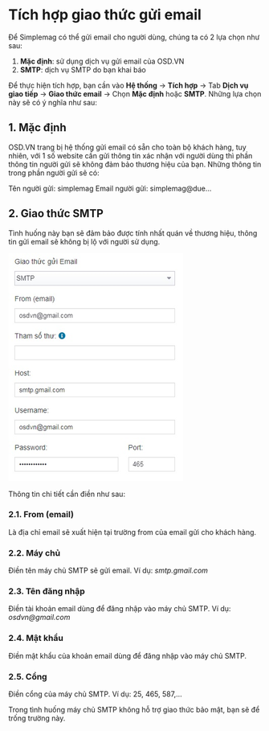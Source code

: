 # Tích hợp giao thức gửi email
Để Simplemag có thể gửi email cho người dùng, chúng ta có 2 lựa chọn như sau:

1. **Mặc định**: sử dụng dịch vụ gửi email của OSD.VN
2. **SMTP**: dịch vụ SMTP do bạn khai báo

Để thực hiện tích hợp, bạn cần vào **Hệ thống** -> **Tích hợp** -> Tab **Dịch vụ giao tiếp** -> **Giao thức email** -> Chọn **Mặc định** hoặc **SMTP**. Những lựa chọn này sẽ có ý nghĩa như sau:

## 1. Mặc định
OSD.VN trang bị hệ thống gửi email có sẵn cho toàn bộ khách hàng, tuy nhiên, với 1 số website cần gửi thông tin xác nhận với người dùng thì phần thông tin người gửi sẽ không đảm bảo thương hiệu của bạn. 
Những thông tin trong phần người gửi sẽ có:

Tên người gửi: simplemag
Email người gửi: simplemag@due...

## 2. Giao thức SMTP
Tình huống này bạn sẽ đảm bảo được tính nhất quán về thương hiệu, thông tin gửi email sẽ không bị lộ với người sử dụng.

![Cấu hình email với giao thức SMPT](img/email-smtp.jpg)

Thông tin chi tiết cần điền như sau:

### 2.1. From (email)
Là địa chỉ email sẽ xuất hiện tại trường from của email gửi cho khách hàng.

### 2.2. Máy chủ
Điền tên máy chủ SMTP sẽ gửi email. Ví dụ: _smtp.gmail.com_

### 2.3. Tên đăng nhập
Điền tài khoản email dùng để đăng nhập vào máy chủ SMTP. Ví dụ: _osdvn@gmail.com_

### 2.4. Mật khẩu
Điền mật khẩu của khoản email dùng để đăng nhập vào máy chủ SMTP.

### 2.5. Cổng
Điền cổng của máy chủ SMTP. Ví dụ: 25, 465, 587,... 

Trong tình huống máy chủ SMTP không hỗ trợ giao thức bảo mật, bạn sẽ để trống trường này.
